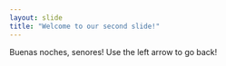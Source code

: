 ```yaml
---
layout: slide
title: "Welcome to our second slide!"
---
```

Buenas noches, senores!
Use the left arrow to go back!
